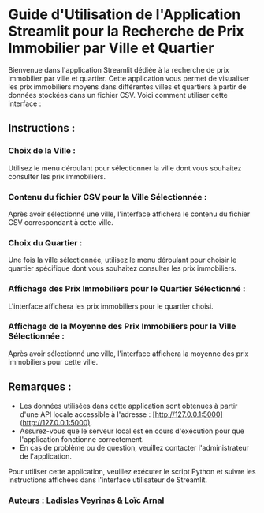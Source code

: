 # Guide d'Utilisation de l'Application Streamlit pour la Recherche de Prix Immobilier par Ville et Quartier

Bienvenue dans l'application Streamlit dédiée à la recherche de prix immobilier par ville et quartier. Cette application vous permet de visualiser les prix immobiliers moyens dans différentes villes et quartiers à partir de données stockées dans un fichier CSV. Voici comment utiliser cette interface :

## Instructions :

### Choix de la Ville :
Utilisez le menu déroulant pour sélectionner la ville dont vous souhaitez consulter les prix immobiliers.

### Contenu du fichier CSV pour la Ville Sélectionnée :
Après avoir sélectionné une ville, l'interface affichera le contenu du fichier CSV correspondant à cette ville.

### Choix du Quartier :
Une fois la ville sélectionnée, utilisez le menu déroulant pour choisir le quartier spécifique dont vous souhaitez consulter les prix immobiliers.

### Affichage des Prix Immobiliers pour le Quartier Sélectionné :
L'interface affichera les prix immobiliers pour le quartier choisi.

### Affichage de la Moyenne des Prix Immobiliers pour la Ville Sélectionnée :
Après avoir sélectionné une ville, l'interface affichera la moyenne des prix immobiliers pour cette ville.

## Remarques :

- Les données utilisées dans cette application sont obtenues à partir d'une API locale accessible à l'adresse : [http://127.0.0.1:5000](http://127.0.0.1:5000).
- Assurez-vous que le serveur local est en cours d'exécution pour que l'application fonctionne correctement.
- En cas de problème ou de question, veuillez contacter l'administrateur de l'application.

Pour utiliser cette application, veuillez exécuter le script Python et suivre les instructions affichées dans l'interface utilisateur de Streamlit.

### Auteurs : Ladislas Veyrinas & Loïc Arnal